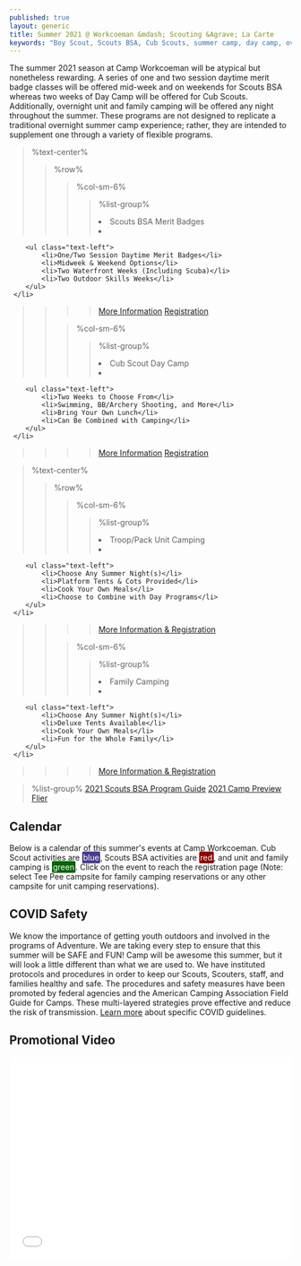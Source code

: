 ```yaml
---
published: true
layout: generic
title: Summer 2021 @ Workcoeman &mdash; Scouting &Agrave; La Carte
keywords: "Boy Scout, Scouts BSA, Cub Scouts, summer camp, day camp, overview, Scouting, Scouting A La Carte, Family Camping, Overnight Camping, Merit Badges"
---
```


The summer 2021 season at Camp Workcoeman will be atypical but nonetheless rewarding. A series of one and two session daytime merit badge classes will be offered mid-week and on weekends for Scouts BSA whereas two weeks of Day Camp will be offered for Cub Scouts. Additionally, overnight unit and family camping will be offered any night throughout the summer. These programs are not designed to replicate a traditional overnight summer camp experience; rather, they are intended to supplement one through a variety of flexible programs.

> %text-center%
>> %row%
>>> %col-sm-6%
>>>> %list-group%
>>>> <li class="list-group-item active h3">Scouts BSA Merit Badges</li>
>>>> <li class="list-group-item">
        <ul class="text-left">
            <li>One/Two Session Daytime Merit Badges</li>
            <li>Midweek & Weekend Options</li>
            <li>Two Waterfront Weeks (Including Scuba)</li>
            <li>Two Outdoor Skills Weeks</li>
        </ul>
     </li>
>>>> <a href="{{ site.url }}/scouts-bsa/summer-programs/" class="list-group-item">More Information</a>
>>>> <a href="{{ site.url }}/scouts-bsa/register/" class="list-group-item">Registration</a>
>>
>>> %col-sm-6%
>>>> %list-group%
>>>> <li class="list-group-item active h3">Cub Scout Day Camp</li>
>>>> <li class="list-group-item">
        <ul class="text-left">
            <li>Two Weeks to Choose From</li>
            <li>Swimming, BB/Archery Shooting, and More</li>
            <li>Bring Your Own Lunch</li>
            <li>Can Be Combined with Camping</li>
        </ul>
     </li>
>>>> <a href="{{ site.url }}/cub-scouts/day-camp/" class="list-group-item">More Information</a>
>>>> <a href="{{ site.url }}/cub-scouts/register/" class="list-group-item">Registration</a>

> %text-center%
>> %row%
>>> %col-sm-6%
>>>> %list-group%
>>>> <li class="list-group-item active h3">Troop/Pack Unit Camping</li>
>>>> <li class="list-group-item">
        <ul class="text-left">
            <li>Choose Any Summer Night(s)</li>
            <li>Platform Tents & Cots Provided</li>
            <li>Cook Your Own Meals</li>
            <li>Choose to Combine with Day Programs</li>
        </ul>
     </li>
>>>> <a href="{{ site.url }}/summer-camp/overnight-camping/" class="list-group-item">More Information & Registration</a>
>>
>>> %col-sm-6%
>>>> %list-group%
>>>> <li class="list-group-item active h3">Family Camping</li>
>>>> <li class="list-group-item">
        <ul class="text-left">
            <li>Choose Any Summer Night(s)</li>
            <li>Deluxe Tents Available</li>
            <li>Cook Your Own Meals</li>
            <li>Fun for the Whole Family</li>
        </ul>
     </li>
>>>> <a href="{{ site.url }}/summer-camp/overnight-camping/" class="list-group-item">More Information & Registration</a>


> %list-group%
> <a href="{{ site.url }}/pdf/2021/2021-program-guide.pdf" class="list-group-item">2021 Scouts BSA Program Guide</a>
> <a href="{{ site.url }}/pdf/2021/2021-preview-flier.pdf" class="list-group-item">2021 Camp Preview Flier</a>

## Calendar

<link href='/css/fullcalendar-main.min.css'/ rel="stylesheet">
<script src='/js/fullcalendar-main.min.js'></script>
<script>

  document.addEventListener('DOMContentLoaded', function() {
    var calendarEl = document.getElementById('calendar');
    var calendar = new FullCalendar.Calendar(calendarEl, {
      initialView: 'dayGridMonth',
      themeSystem: 'bootstrap',
      //validRange: {start: '2021-07-01', end: '2021-08-31'},
      initialDate: '2021-07-01',
      headerToolbar: {start: 'title', center: '', end: 'prev,next'},
      //height: '650',
      //eventClick: function(info){https://campworkcoeman.org/},
      events: [
          {title: 'Cub Scout Day Camp — Week 1', start: '2021-07-19', end: '2021-07-24', url: 'https://scoutingevent.com/066-44691-120335', color: 'DarkSlateBlue'},
          {title: 'Cub Scout Day Camp — Week 2', start: '2021-08-09', end: '2021-08-14', url: 'https://scoutingevent.com/066-44691-120336', color: 'DarkSlateBlue'},
          {title: 'Baloo\'s Family Camp — Weekend 1', start: '2021-07-24', end: '2021-07-26', url: 'https://scoutingevent.com/066-46544-124502', color: 'DarkSlateBlue'},
          {title: 'Baloo\'s Family Camp — Weekend 2', start: '2021-08-14', end: '2021-08-16', url: 'https://scoutingevent.com/066-46544-124503', color: 'DarkSlateBlue'},
          {title: 'Unit and Family Camping', start: '2021-07-05', end: '2021-08-16', url: 'https://campreservation.com/066/Camps/636', color: 'DarkGreen'},
          {title: 'Waterfront Merit Badges — Week 1', start: '2021-07-06', end: '2021-07-09', url: 'https://scoutingevent.com/066-44692-120337', color: 'DarkRed'},
          {title: 'Waterfront Merit Badges — Weekend 1', start: '2021-07-10', end: '2021-07-12', url: 'https://scoutingevent.com/066-44692-120337', color: 'DarkRed'},
          {title: 'Scuba Certification Camp — Week 1', start: '2021-07-06', end: '2021-07-09', url: 'https://scoutingevent.com/066-44907-120908', color: 'DarkRed'},
          {title: 'Outdoor Skills Merit Badges — Week 1', start: '2021-07-13', end: '2021-07-16', url: 'https://scoutingevent.com/066-44692-120388', color: 'DarkRed'},
          {title: 'Outdoor Skills Merit Badges — Weekend 1', start: '2021-07-17', end: '2021-07-19', url: 'https://scoutingevent.com/066-44692-120388', color: 'DarkRed'},
          {title: 'Waterfront Merit Badges — Week 2', start: '2021-07-27', end: '2021-07-30', url: 'https://scoutingevent.com/066-44692-120389', color: 'DarkRed'},
          {title: 'Waterfront Merit Badges — Weekend 2', start: '2021-07-31', end: '2021-08-02', url: 'https://scoutingevent.com/066-44692-120389', color: 'DarkRed'},
          {title: 'Scuba Certification Camp — Week 2', start: '2021-07-27', end: '2021-07-30', url: 'https://scoutingevent.com/066-44907-120909', color: 'DarkRed'},
          {title: 'Outdoor Skills Merit Badges — Week 2', start: '2021-08-03', end: '2021-08-06', url: 'https://scoutingevent.com/066-44692-120390', color: 'DarkRed'},
          {title: 'Outdoor Skills Merit Badges — Weekend 2', start: '2021-08-07', end: '2021-08-09', url: 'https://scoutingevent.com/066-44692-120390', color: 'DarkRed'},
        ]
    });
    calendar.render();
  });

</script>

Below is a calendar of this summer's events at Camp Workcoeman. Cub Scout activities are <span style="background-color: DarkSlateBlue; color: white; padding: 2px; border-radius: 2px">blue</span>, Scouts BSA activities are <span style="background-color: DarkRed; color: white; padding: 2px; border-radius: 2px">red</span>, and unit and family camping is <span style="background-color: DarkGreen; color: white; padding: 2px; border-radius: 2px">green</span>. Click on the event to reach the registration page (Note: select Tee Pee campsite for family camping reservations or any other campsite for unit camping reservations).

<div id='calendar'></div>

## COVID Safety

We know the importance of getting youth outdoors and involved in the programs of Adventure.  We are taking every step to ensure that this summer will be SAFE and FUN!  Camp will be awesome this summer, but it will look a little different than what we are used to.  We have instituted protocols and procedures in order to keep our Scouts, Scouters, staff, and families healthy and safe.  The procedures and safety measures have been promoted by federal agencies and the American Camping Association Field Guide for Camps. These multi-layered strategies prove effective and reduce the risk of transmission. <a href="https://tinyurl.com/33wn554u">Learn more</a> about specific COVID guidelines.

## Promotional Video

<iframe style="max-width: 640px; width: 100%; height: 360px; border: none;" src="//www.youtube-nocookie.com/embed/uXSOw9eqJAc?rel=0" allowfullscreen></iframe>

